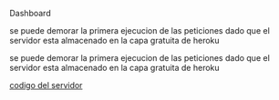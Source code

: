 <p> Dashboard </p>

<p> se puede demorar la primera ejecucion de las peticiones dado que el servidor esta almacenado en la capa gratuita de heroku</p>  

<p> se puede demorar la primera ejecucion de las peticiones dado que el servidor esta almacenado en la capa gratuita de heroku</p>

<a href="https://github.com/DanielStivenRivera/nest-dashboard">codigo del servidor</a>

